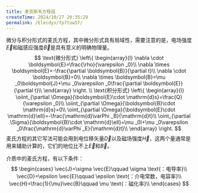 ```yaml
---
title: 麦克斯韦方程组
createTime: 2024/10/27 20:35:29
permalink: /Elecdys/fp7tuw5f/
---
```

微分与积分形式的麦氏方程，其中微分形式具有局域性，需要注意的是，电场强度$\vec{E}$和磁感应强度$\vec{B}$是具有意义的明确物理量。
$$
\text{微分形式}
\left\{ \begin{array}{l}
	\nabla \cdot \boldsymbol{E}=\frac{\rho}{\varepsilon _0}\\
	\nabla \times \boldsymbol{E}=-\frac{\partial \boldsymbol{B}}{\partial t}\\
	\nabla \cdot \boldsymbol{B}=0\\
	\nabla \times \boldsymbol{B}=\mu _0\boldsymbol{J}+\mu _0\varepsilon _0\frac{\partial \boldsymbol{E}}{\partial t}\\
\end{array} \right. 
\\
\text{积分形式}
\left\{ \begin{array}{l}
	\oiint_{\partial \Omega}{\boldsymbol{E}\cdot \mathrm{d}s}=\frac{Q}{\varepsilon _0}\\
	\oiint_{\partial \Omega}{\boldsymbol{B}\cdot \mathrm{d}s}=0\\
	\oint_{\partial \Omega}{\boldsymbol{E}\cdot \mathrm{d}\ell}=-\frac{\mathrm{d}\varPhi _B}{\mathrm{d}t}\\
	\oint_{\partial \Sigma}{\boldsymbol{B}\cdot \mathrm{d}\ell}=\mu _0I+\mu _0\varepsilon _0\frac{\mathrm{d}\varPhi _E}{\mathrm{d}t}\\
\end{array} \right. 
$$
麦氏方程的其它写法可能会用到电位移矢量$\vec{D}$以及磁场强度$\vec{H}$，这两个量通常是用来辅助计算的，它们的地位比不上$\vec{E}$和$\vec{B}$。

介质中的麦氏方程，有以下条件：
$$
\begin{cases}
	\vec{J}=\sigma \vec{E}\qquad \sigma \text{：电导率}\\
	\vec{D}=\epsilon \vec{E}\qquad \epsilon \text{：介电常数，电容率}\\
	\vec{H}=\frac{1}{\mu}\vec{B}\qquad \mu \text{：磁化率}\\
\end{cases}
$$